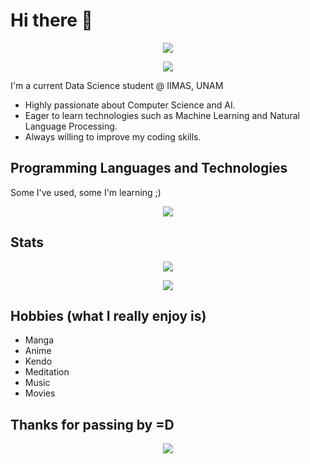 # Hi there 👋

<p align="center">
  <a href="https://github.com/kawarimidoll/typograssy">
    <img src="https://typograssy.deno.dev/api?text=%E7%99%BE%E6%88%A6%E7%99%BE%E5%8B%9D&l0=000000&l1=ffffff&l2=ffffff&l3=ffffff&l4=ffffff&bg=000000" />
  </a>
</p>

<p align="center">
  <img src="https://i.pinimg.com/originals/c1/0c/cb/c10ccbb388de51fea235d2935af58e93.gif" />
</p>

I'm a current Data Science student @ IIMAS, UNAM

- Highly passionate about Computer Science and AI.
- Eager to learn technologies such as Machine Learning and Natural Language Processing.
- Always willing to improve my coding skills.

## Programming Languages and Technologies

Some I've used, some I'm learning ;)

<p align="center">
  <a href="https://skillicons.dev">
    <img src="https://skillicons.dev/icons?i=azure,arch,bash,c,cpp,python,django,docker,elasticsearch,git,github,java,latex,md,matlab,mysql,notion,postgres,powershell,r,regex,sqlite,sklearn,vscode&perline=8" />
  </a>
</p>

## Stats

<p align="center">
  <a href="https://github.com/ashutosh00710/github-readme-activity-graph">
    <img src="https://github-readme-activity-graph.vercel.app/graph?username=emilianodesu&theme=high-contrast" />
  </a>
</p>

<p align="center">
  <a href="https://github.com/anuraghazra/github-readme-stats">
    <img src="https://github-readme-stats.vercel.app/api/top-langs/?username=emilianodesu&langs_count=6&theme=chartreuse-dark&layout=donut-vertical" />
  </a>
</p>

## Hobbies (what I really enjoy is)

- Manga
- Anime
- Kendo
- Meditation
- Music
- Movies

## Thanks for passing by =D

<p align="center">
  <img src="https://static.wixstatic.com/media/c44a69_ffcfd14aed5540948233eea095dea3c4~mv2.gif" />
</p>
